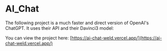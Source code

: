 # AI_Chat

The following project is a much faster and direct version of OpenAI's ChatGPT. It uses their API and their Davinci3 model:

You can view the project here:
[https://ai-chat-weld.vercel.app/](https://ai-chat-weld.vercel.app/)
